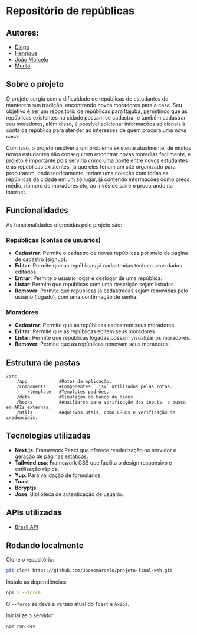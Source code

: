 # Repositório de repúblicas

## Autores: 
- [Diego](https://github.com/ValimD)
- [Henrique](https://github.com/HenriUz)
- [João Marcelo](https://github.com/Jooaomarcelo)
- [Murilo](https://github.com/gebra04)

## Sobre o projeto
O projeto surgiu com a dificuldade de repúblicas de estudantes de manterem sua tradição, encontrando novos moradores para a casa. Seu objetivo é ser um repositório de repúblicas para Itajubá, permitindo que as repúblicas existentes na cidade possam se cadastrar e também cadastrar seu moradores, além disso, é possível adicionar informações adicionais à conta da república para atender ao interesses de quem procura uma nova casa.

Com isso, o projeto resolveria um problema existente atualmente, de muitos novos estudantes não conseguirem encontrar novas moradias facilmente, e projeto é importante pois serviria como uma ponte entre novos estudantes e as repúblicas existentes, já que eles teriam um site organizado para procurarem, onde teoricamente, teriam uma coleção com todas as repúblicas da cidade em um só lugar, já contendo informações como preço médio, número de moradores etc, ao invés de saírem procurando na internet. 

## Funcionalidades
As funcionalidades oferecidas pelo projeto são:

### Repúblicas (contas de usuários)
- **Cadastrar**: Permite o cadastro de novas repúblicas por meio da página de cadastro (signup).
- **Editar**: Permite que as repúblicas já cadastradas tenham seus dados editados.
- **Entrar**: Permite o usuário logar e deslogar de uma república.
- **Listar**: Permite que repúblicas com uma descrição sejam listadas.
- **Remover**: Permite que repúblicas já cadastradas sejam removidas pelo usuário (logado), com uma confirmação de senha.

### Moradores
- **Cadastrar**: Permite que as repúblicas cadastrem seus moradores.
- **Editar**: Permite que as repúblicas editem seus moradores.
- **Listar**: Permite que repúblicas logadas possam visualizar os moradores.
- **Remover**: Permite que as repúblicas removam seus moradores.

## Estrutura de pastas
    /src 
        /app            #Rotas da aplicação. 
        /components     #Componentes `.jsx` utilizados pelas rotas. 
            /template   #Templates padrões. 
        /data           #Simulação do banco de dados. 
        /hooks          #Auxiliares para verificação dos inputs, e busca em APIs externas. 
        /utils          #Aquirvos úteis, como CRUDs e verificação de credenciais.

## Tecnologias utilizadas
- **Next.js**: Framework React que oferece renderização no servidor e geração de páginas estáticas.
- **Tailwind.css**: Framework CSS que facilita o design responsivo e estilização rápida.
- **Yup**: Para validação de formulários.
- **Toast**
- **Bcryptjs**
- **Jose**: Biblioteca de autenticação de usuário.

## APIs utilizadas
- [Brasil API](https://brasilapi.com.br)

## Rodando localmente
Clone o repositório:
```bash
git clone https://github.com/Jooaomarcelo/projeto-final-web.git
```

Instale as dependências:
```bash
npm i --force
```
O `--force` se deve a versão atual do `Toast` e  `Axios`.

Inicialize o servidor:
```bash
npm run dev
```